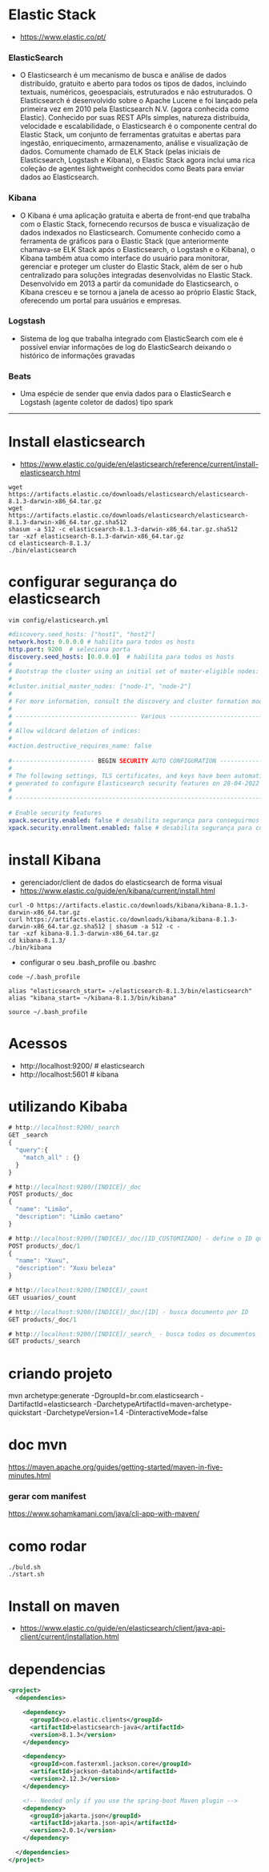 # Elastic Stack
- https://www.elastic.co/pt/

### ElasticSearch 
- O Elasticsearch é um mecanismo de busca e análise de dados distribuído, gratuito e aberto para todos os tipos de dados, incluindo textuais, numéricos, geoespaciais, estruturados e não estruturados. O Elasticsearch é desenvolvido sobre o Apache Lucene e foi lançado pela primeira vez em 2010 pela Elasticsearch N.V. (agora conhecida como Elastic). Conhecido por suas REST APIs simples, natureza distribuída, velocidade e escalabilidade, o Elasticsearch é o componente central do Elastic Stack, um conjunto de ferramentas gratuitas e abertas para ingestão, enriquecimento, armazenamento, análise e visualização de dados. Comumente chamado de ELK Stack (pelas iniciais de Elasticsearch, Logstash e Kibana), o Elastic Stack agora inclui uma rica coleção de agentes lightweight conhecidos como Beats para enviar dados ao Elasticsearch.
### Kibana
- O Kibana é uma aplicação gratuita e aberta de front-end que trabalha com o Elastic Stack, fornecendo recursos de busca e visualização de dados indexados no Elasticsearch. Comumente conhecido como a ferramenta de gráficos para o Elastic Stack (que anteriormente chamava-se ELK Stack após o Elasticsearch, o Logstash e o Kibana), o Kibana também atua como interface do usuário para monitorar, gerenciar e proteger um cluster do Elastic Stack, além de ser o hub centralizado para soluções integradas desenvolvidas no Elastic Stack. Desenvolvido em 2013 a partir da comunidade do Elasticsearch, o Kibana cresceu e se tornou a janela de acesso ao próprio Elastic Stack, oferecendo um portal para usuários e empresas. 
### Logstash 
- Sistema de log que trabalha integrado com ElasticSearch com ele é possível enviar informações de log do ElasticSearch deixando o histórico de informações gravadas
### Beats
- Uma espécie de sender que envia dados para o ElasticSearch e Logstash (agente coletor de dados) tipo spark

<hr>

# Install elasticsearch
- https://www.elastic.co/guide/en/elasticsearch/reference/current/install-elasticsearch.html
```shell
wget https://artifacts.elastic.co/downloads/elasticsearch/elasticsearch-8.1.3-darwin-x86_64.tar.gz
wget https://artifacts.elastic.co/downloads/elasticsearch/elasticsearch-8.1.3-darwin-x86_64.tar.gz.sha512
shasum -a 512 -c elasticsearch-8.1.3-darwin-x86_64.tar.gz.sha512 
tar -xzf elasticsearch-8.1.3-darwin-x86_64.tar.gz
cd elasticsearch-8.1.3/
./bin/elasticsearch
```

# configurar segurança do elasticsearch
```shell
vim config/elasticsearch.yml
```
```yml
#discovery.seed_hosts: ["host1", "host2"]
network.host: 0.0.0.0 # habilita para todos os hosts
http.port: 9200  # seleciona porta
discovery.seed_hosts: [0.0.0.0]  # habilita para todos os hosts
#
# Bootstrap the cluster using an initial set of master-eligible nodes:
#
#cluster.initial_master_nodes: ["node-1", "node-2"]
#
# For more information, consult the discovery and cluster formation module documentation.
#
# ---------------------------------- Various -----------------------------------
#
# Allow wildcard deletion of indices:
#
#action.destructive_requires_name: false
 
#----------------------- BEGIN SECURITY AUTO CONFIGURATION -----------------------
#
# The following settings, TLS certificates, and keys have been automatically     
# generated to configure Elasticsearch security features on 28-04-2022 14:28:52
#
# --------------------------------------------------------------------------------
 
# Enable security features
xpack.security.enabled: false # desabilita segurança para conseguirmos acessar via rest
xpack.security.enrollment.enabled: false # desabilita segurança para conseguirmos acessar via rest
```


# install Kibana
- gerenciador/client de dados do elasticsearch de forma visual
- https://www.elastic.co/guide/en/kibana/current/install.html
```shell
curl -O https://artifacts.elastic.co/downloads/kibana/kibana-8.1.3-darwin-x86_64.tar.gz
curl https://artifacts.elastic.co/downloads/kibana/kibana-8.1.3-darwin-x86_64.tar.gz.sha512 | shasum -a 512 -c - 
tar -xzf kibana-8.1.3-darwin-x86_64.tar.gz
cd kibana-8.1.3/
./bin/kibana
```

- configurar o seu .bash_profile ou .bashrc
```shell
code ~/.bash_profile

alias "elasticsearch_start= ~/elasticsearch-8.1.3/bin/elasticsearch"
alias "kibana_start= ~/kibana-8.1.3/bin/kibana"

source ~/.bash_profile
```

# Acessos
- http://localhost:9200/ # elasticsearch
- http://localhost:5601 # kibana


# utilizando Kibaba
```javascript
# http://localhost:9200/_search
GET _search
{
  "query":{
    "match_all" : {}
  }
}

# http://localhost:9200/[INDICE]/_doc
POST products/_doc
{
  "name": "Limão",
  "description": "Limão caetano"
}

# http://localhost:9200/[INDICE]/_doc/[ID_CUSTOMIZADO] - define o ID que eu quiser d documento
POST products/_doc/1
{
  "name": "Xuxu",
  "description": "Xuxu beleza"
}

# http://localhost:9200/[INDICE]/_count
GET usuarios/_count

# http://localhost:9200/[INDICE]/_doc/[ID] - busca documento por ID
GET products/_doc/1

# http://localhost:9200/[INDICE]/_search_ - busca todos os documentos
GET products/_search
```


# criando projeto
mvn archetype:generate -DgroupId=br.com.elasticsearch -DartifactId=elasticsearch -DarchetypeArtifactId=maven-archetype-quickstart -DarchetypeVersion=1.4 -DinteractiveMode=false

# doc mvn
https://maven.apache.org/guides/getting-started/maven-in-five-minutes.html
### gerar com manifest
https://www.sohamkamani.com/java/cli-app-with-maven/

# como rodar
```shell
./buld.sh
./start.sh
```

# Install on maven
- https://www.elastic.co/guide/en/elasticsearch/client/java-api-client/current/installation.html

# dependencias
```xml
<project>
  <dependencies>

    <dependency>
      <groupId>co.elastic.clients</groupId>
      <artifactId>elasticsearch-java</artifactId>
      <version>8.1.3</version>
    </dependency>

    <dependency>
      <groupId>com.fasterxml.jackson.core</groupId>
      <artifactId>jackson-databind</artifactId>
      <version>2.12.3</version>
    </dependency>

    <!-- Needed only if you use the spring-boot Maven plugin -->
    <dependency> 
      <groupId>jakarta.json</groupId>
      <artifactId>jakarta.json-api</artifactId>
      <version>2.0.1</version>
    </dependency>

  </dependencies>
</project>
```
